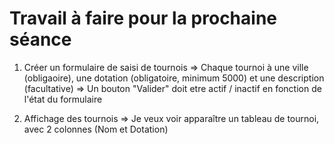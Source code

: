 # Travail à faire pour la prochaine séance
1. Créer un formulaire de saisi de tournois
=> Chaque tournoi à une ville (obligaoire), une dotation (obligatoire, minimum 5000) et une description (facultative)
=> Un bouton "Valider" doit etre actif / inactif en fonction de l'état du formulaire

3. Affichage des tournois
   => Je veux voir apparaître un tableau de tournoi, avec 2 colonnes (Nom et Dotation)
   
